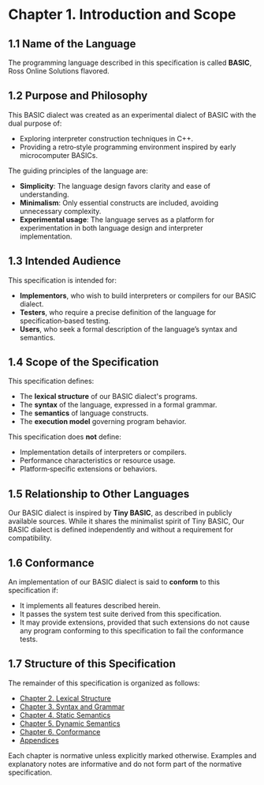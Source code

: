 # Chapter 1. Introduction and Scope

## 1.1 Name of the Language
The programming language described in this specification is called **BASIC**, Ross Online Solutions flavored.

## 1.2 Purpose and Philosophy
This BASIC dialect was created as an experimental dialect of BASIC with the dual purpose of:
- Exploring interpreter construction techniques in C++.
- Providing a retro‑style programming environment inspired by early microcomputer BASICs.

The guiding principles of the language are:
- **Simplicity**: The language design favors clarity and ease of understanding.
- **Minimalism**: Only essential constructs are included, avoiding unnecessary complexity.
- **Experimental usage**: The language serves as a platform for experimentation in both language design and interpreter implementation.

## 1.3 Intended Audience
This specification is intended for:
- **Implementors**, who wish to build interpreters or compilers for our BASIC dialect.
- **Testers**, who require a precise definition of the language for specification‑based testing.
- **Users**, who seek a formal description of the language’s syntax and semantics.

## 1.4 Scope of the Specification
This specification defines:
- The **lexical structure** of our BASIC dialect's programs.
- The **syntax** of the language, expressed in a formal grammar.
- The **semantics** of language constructs.
- The **execution model** governing program behavior.

This specification does **not** define:
- Implementation details of interpreters or compilers.
- Performance characteristics or resource usage.
- Platform‑specific extensions or behaviors.

## 1.5 Relationship to Other Languages
Our BASIC dialect is inspired by **Tiny BASIC**, as described in publicly available sources. While it shares the minimalist spirit of Tiny BASIC, Our BASIC dialect is defined independently and without a requirement for compatibility.

## 1.6 Conformance
An implementation of our BASIC dialect is said to **conform** to this specification if:
- It implements all features described herein.
- It passes the system test suite derived from this specification.
- It may provide extensions, provided that such extensions do not cause any program conforming to this specification to fail the conformance tests.

## 1.7 Structure of this Specification
The remainder of this specification is organized as follows:

- [Chapter 2. Lexical Structure](02-lexical-structure.md)
- [Chapter 3. Syntax and Grammar](03-syntax-and-grammar.md)
- [Chapter 4. Static Semantics](04-static-semantics.md)
- [Chapter 5. Dynamic Semantics](05-dynamic-semantics.md)
- [Chapter 6. Conformance](06-conformance.md)
- [Appendices](appendices.md)

Each chapter is normative unless explicitly marked otherwise. Examples and explanatory notes are informative and do not form part of the normative specification.
